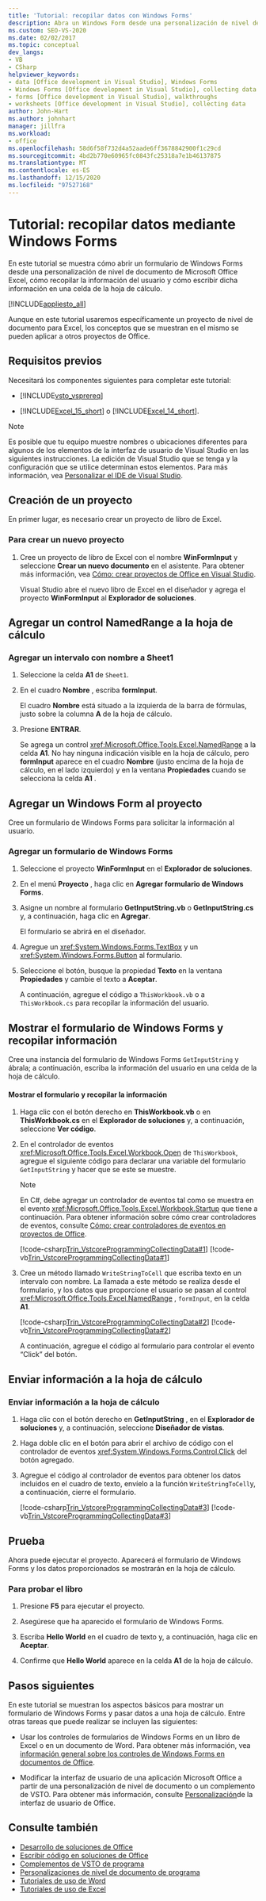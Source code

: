 ```yaml
---
title: 'Tutorial: recopilar datos con Windows Forms'
description: Abra un Windows Form desde una personalización de nivel de documento para Microsoft Excel, recopile información del usuario y escriba esa información en una celda de la hoja de cálculo.
ms.custom: SEO-VS-2020
ms.date: 02/02/2017
ms.topic: conceptual
dev_langs:
- VB
- CSharp
helpviewer_keywords:
- data [Office development in Visual Studio], Windows Forms
- Windows Forms [Office development in Visual Studio], collecting data
- forms [Office development in Visual Studio], walkthroughs
- worksheets [Office development in Visual Studio], collecting data
author: John-Hart
ms.author: johnhart
manager: jillfra
ms.workload:
- office
ms.openlocfilehash: 58d6f58f732d4a52aade6ff3678842900f1c29cd
ms.sourcegitcommit: 4bd2b770e60965fc0843fc25318a7e1b46137875
ms.translationtype: MT
ms.contentlocale: es-ES
ms.lasthandoff: 12/15/2020
ms.locfileid: "97527168"
---
```

# <a name="walkthrough-collect-data-by-using-a-windows-form"></a>Tutorial: recopilar datos mediante Windows Forms
  En este tutorial se muestra cómo abrir un formulario de Windows Forms desde una personalización de nivel de documento de Microsoft Office Excel, cómo recopilar la información del usuario y cómo escribir dicha información en una celda de la hoja de cálculo.

 [!INCLUDE[appliesto_all](../vsto/includes/appliesto-all-md.md)]

 Aunque en este tutorial usaremos específicamente un proyecto de nivel de documento para Excel, los conceptos que se muestran en el mismo se pueden aplicar a otros proyectos de Office.

## <a name="prerequisites"></a>Requisitos previos
 Necesitará los componentes siguientes para completar este tutorial:

- [!INCLUDE[vsto_vsprereq](../vsto/includes/vsto-vsprereq-md.md)]

- [!INCLUDE[Excel_15_short](../vsto/includes/excel-15-short-md.md)] o [!INCLUDE[Excel_14_short](../vsto/includes/excel-14-short-md.md)].

> [!NOTE]
> Es posible que tu equipo muestre nombres o ubicaciones diferentes para algunos de los elementos de la interfaz de usuario de Visual Studio en las siguientes instrucciones. La edición de Visual Studio que se tenga y la configuración que se utilice determinan estos elementos. Para más información, vea [Personalizar el IDE de Visual Studio](../ide/personalizing-the-visual-studio-ide.md).

## <a name="create-a-new-project"></a>Creación de un proyecto
 En primer lugar, es necesario crear un proyecto de libro de Excel.

### <a name="to-create-a-new-project"></a>Para crear un nuevo proyecto

1. Cree un proyecto de libro de Excel con el nombre **WinFormInput** y seleccione **Crear un nuevo documento** en el asistente. Para obtener más información, vea [Cómo: crear proyectos de Office en Visual Studio](../vsto/how-to-create-office-projects-in-visual-studio.md).

     Visual Studio abre el nuevo libro de Excel en el diseñador y agrega el proyecto **WinFormInput** al **Explorador de soluciones**.

## <a name="add-a-namedrange-control-to-the-worksheet"></a>Agregar un control NamedRange a la hoja de cálculo

### <a name="to-add-a-named-range-to-sheet1"></a>Agregar un intervalo con nombre a Sheet1

1. Seleccione la celda **A1** de `Sheet1`.

2. En el cuadro **Nombre** , escriba **formInput**.

     El cuadro **Nombre** está situado a la izquierda de la barra de fórmulas, justo sobre la columna **A** de la hoja de cálculo.

3. Presione **ENTRAR**.

     Se agrega un control <xref:Microsoft.Office.Tools.Excel.NamedRange> a la celda **A1**. No hay ninguna indicación visible en la hoja de cálculo, pero **formInput** aparece en el cuadro **Nombre** (justo encima de la hoja de cálculo, en el lado izquierdo) y en la ventana **Propiedades** cuando se selecciona la celda **A1** .

## <a name="add-a-windows-form-to-the-project"></a>Agregar un Windows Form al proyecto
 Cree un formulario de Windows Forms para solicitar la información al usuario.

### <a name="to-add-a-windows-form"></a>Agregar un formulario de Windows Forms

1. Seleccione el proyecto **WinFormInput** en el **Explorador de soluciones**.

2. En el menú **Proyecto** , haga clic en **Agregar formulario de Windows Forms**.

3. Asigne un nombre al formulario **GetInputString.vb** o **GetInputString.cs** y, a continuación, haga clic en **Agregar**.

    El formulario se abrirá en el diseñador.

4. Agregue un <xref:System.Windows.Forms.TextBox> y un <xref:System.Windows.Forms.Button> al formulario.

5. Seleccione el botón, busque la propiedad **Texto** en la ventana **Propiedades** y cambie el texto a **Aceptar**.

   A continuación, agregue el código a `ThisWorkbook.vb` o a `ThisWorkbook.cs` para recopilar la información del usuario.

## <a name="display-the-windows-form-and-collecting-information"></a>Mostrar el formulario de Windows Forms y recopilar información
 Cree una instancia del formulario de Windows Forms `GetInputString` y ábrala; a continuación, escriba la información del usuario en una celda de la hoja de cálculo.

#### <a name="to-display-the-form-and-collect-information"></a>Mostrar el formulario y recopilar la información

1. Haga clic con el botón derecho en **ThisWorkbook.vb** o en **ThisWorkbook.cs** en el **Explorador de soluciones** y, a continuación, seleccione **Ver código**.

2. En el controlador de eventos <xref:Microsoft.Office.Tools.Excel.Workbook.Open> de `ThisWorkbook`, agregue el siguiente código para declarar una variable del formulario `GetInputString` y hacer que se este se muestre.

   > [!NOTE]
   > En C#, debe agregar un controlador de eventos tal como se muestra en el evento <xref:Microsoft.Office.Tools.Excel.Workbook.Startup> que tiene a continuación. Para obtener información sobre cómo crear controladores de eventos, consulte [Cómo: crear controladores de eventos en proyectos de Office](../vsto/how-to-create-event-handlers-in-office-projects.md).

    [!code-csharp[Trin_VstcoreProgrammingCollectingData#1](../vsto/codesnippet/CSharp/WinFormInputCS/ThisWorkbook.cs#1)]
    [!code-vb[Trin_VstcoreProgrammingCollectingData#1](../vsto/codesnippet/VisualBasic/WinFormInput/ThisWorkbook.vb#1)]

3. Cree un método llamado `WriteStringToCell` que escriba texto en un intervalo con nombre. La llamada a este método se realiza desde el formulario, y los datos que proporcione el usuario se pasan al control <xref:Microsoft.Office.Tools.Excel.NamedRange> , `formInput`, en la celda **A1**.

    [!code-csharp[Trin_VstcoreProgrammingCollectingData#2](../vsto/codesnippet/CSharp/WinFormInputCS/ThisWorkbook.cs#2)]
    [!code-vb[Trin_VstcoreProgrammingCollectingData#2](../vsto/codesnippet/VisualBasic/WinFormInput/ThisWorkbook.vb#2)]

   A continuación, agregue el código al formulario para controlar el evento “Click” del botón.

## <a name="send-information-to-the-worksheet"></a>Enviar información a la hoja de cálculo

### <a name="to-send-information-to-the-worksheet"></a>Enviar información a la hoja de cálculo

1. Haga clic con el botón derecho en **GetInputString** , en el **Explorador de soluciones** y, a continuación, seleccione **Diseñador de vistas**.

2. Haga doble clic en el botón para abrir el archivo de código con el controlador de eventos <xref:System.Windows.Forms.Control.Click> del botón agregado.

3. Agregue el código al controlador de eventos para obtener los datos incluidos en el cuadro de texto, envíelo a la función `WriteStringToCell`y, a continuación, cierre el formulario.

     [!code-csharp[Trin_VstcoreProgrammingCollectingData#3](../vsto/codesnippet/CSharp/WinFormInputCS/GetInputString.cs#3)]
     [!code-vb[Trin_VstcoreProgrammingCollectingData#3](../vsto/codesnippet/VisualBasic/WinFormInput/GetInputString.vb#3)]

## <a name="test"></a>Prueba
 Ahora puede ejecutar el proyecto. Aparecerá el formulario de Windows Forms y los datos proporcionados se mostrarán en la hoja de cálculo.

### <a name="to-test-your-workbook"></a>Para probar el libro

1. Presione **F5** para ejecutar el proyecto.

2. Asegúrese que ha aparecido el formulario de Windows Forms.

3. Escriba **Hello World** en el cuadro de texto y, a continuación, haga clic en **Aceptar**.

4. Confirme que **Hello World** aparece en la celda **A1** de la hoja de cálculo.

## <a name="next-steps"></a>Pasos siguientes
 En este tutorial se muestran los aspectos básicos para mostrar un formulario de Windows Forms y pasar datos a una hoja de cálculo. Entre otras tareas que puede realizar se incluyen las siguientes:

- Usar los controles de formularios de Windows Forms en un libro de Excel o en un documento de Word. Para obtener más información, vea [información general sobre los controles de Windows Forms en documentos de Office](../vsto/windows-forms-controls-on-office-documents-overview.md).

- Modificar la interfaz de usuario de una aplicación Microsoft Office a partir de una personalización de nivel de documento o un complemento de VSTO. Para obtener más información, consulte [Personalización](../vsto/office-ui-customization.md)de la interfaz de usuario de Office.

## <a name="see-also"></a>Consulte también
- [Desarrollo de soluciones de Office](../vsto/developing-office-solutions.md)
- [Escribir código en soluciones de Office](../vsto/writing-code-in-office-solutions.md)
- [Complementos de VSTO de programa](../vsto/programming-vsto-add-ins.md)
- [Personalizaciones de nivel de documento de programa](../vsto/programming-document-level-customizations.md)
- [Tutoriales de uso de Word](../vsto/walkthroughs-using-word.md)
- [Tutoriales de uso de Excel](../vsto/walkthroughs-using-excel.md)
